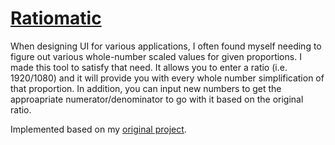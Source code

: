 # [Ratiomatic](https://topheranselmo.com/tools/ratiomatic)

When designing UI for various applications, I often found myself needing to figure out various whole-number scaled values for given proportions. I made this tool to satisfy that need. It allows you to enter a ratio (i.e. 1920/1080) and it will provide you with every whole number simplification of that proportion. In addition, you can input new numbers to get the approapriate numerator/denominator to go with it based on the original ratio.

Implemented based on my [original project](https://github.com/christopherwk210/ratiomatic).